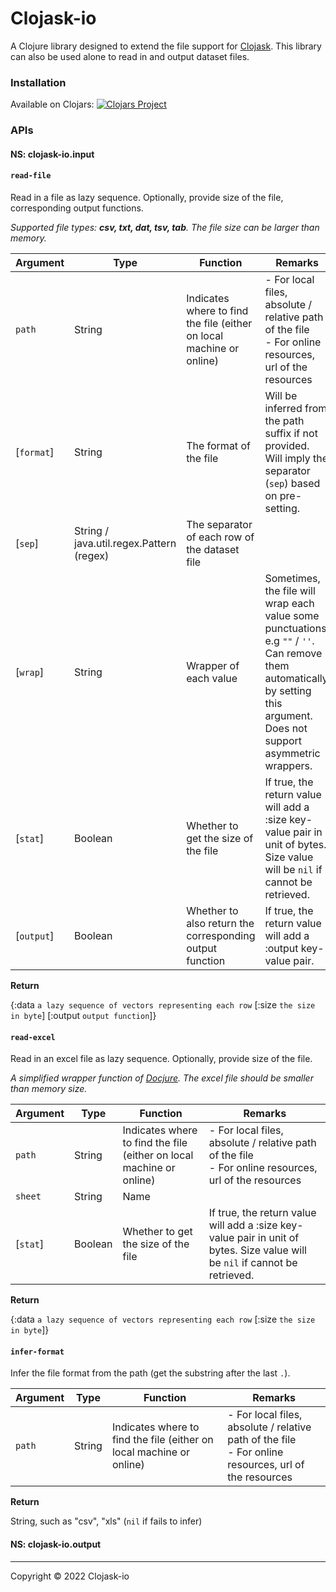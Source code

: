 # Clojask-io

A Clojure library designed to extend the file support for [Clojask](https://github.com/clojure-finance/clojask). This library can also be used alone to read in and output dataset files.

### Installation

Available on Clojars: [![Clojars Project](https://img.shields.io/clojars/v/com.github.clojure-finance/clojask-io.svg)](https://clojars.org/com.github.clojure-finance/clojask-io)

### APIs

#### NS: clojask-io.input

#### `read-file`

Read in a file as lazy sequence. Optionally, provide size of the file, corresponding output functions.

*Supported file types: **csv, txt, dat, tsv, tab**. The file size can be larger than memory.* 

| Argument   | Type                                     | Function                                                     | Remarks                                                      |
| ---------- | ---------------------------------------- | ------------------------------------------------------------ | ------------------------------------------------------------ |
| `path`     | String                                   | Indicates where to find the file (either on local machine or online) | - For local files, absolute / relative path of the file<br />- For online resources, url of the resources |
| [`format`] | String                                   | The format of the file                                       | Will be inferred from the path suffix if not provided. Will imply the separator (`sep`) based on pre-setting. |
| [`sep`]    | String / java.util.regex.Pattern (regex) | The separator of each row of the dataset file                |                                                              |
| [`wrap`]   | String                                   | Wrapper of each value                                        | Sometimes, the file will wrap each value some punctuations, e.g `""` / `''`. Can remove them automatically by setting this argument. Does not support asymmetric wrappers. |
| [`stat`]   | Boolean                                  | Whether to get the size of the file                          | If true, the return value will add a :size key-value pair in unit of bytes. Size value will be `nil` if cannot be retrieved. |
| [`output`] | Boolean                                  | Whether to also return the corresponding output function     | If true, the return value will add a :output key-value pair. |

**Return**

{:data `a lazy sequence of vectors representing each row` [:size `the size in byte`] [:output `output function`]}



#### `read-excel`

Read in an excel file as lazy sequence. Optionally, provide size of the file.

*A simplified wrapper function of [Docjure](https://github.com/mjul/docjure). The excel file should be smaller than memory size.* 

| Argument | Type    | Function                                                     | Remarks                                                      |
| -------- | ------- | ------------------------------------------------------------ | ------------------------------------------------------------ |
| `path`   | String  | Indicates where to find the file (either on local machine or online) | - For local files, absolute / relative path of the file<br />- For online resources, url of the resources |
| `sheet`  | String  | Name                                                         |                                                              |
| [`stat`] | Boolean | Whether to get the size of the file                          | If true, the return value will add a :size key-value pair in unit of bytes. Size value will be `nil` if cannot be retrieved. |

**Return**

{:data `a lazy sequence of vectors representing each row` [:size `the size in byte`]}



#### `infer-format`

Infer the file format from the path (get the substring after the last `.`).

| Argument | Type   | Function                                                     | Remarks                                                      |
| -------- | ------ | ------------------------------------------------------------ | ------------------------------------------------------------ |
| `path`   | String | Indicates where to find the file (either on local machine or online) | - For local files, absolute / relative path of the file<br />- For online resources, url of the resources |

**Return**

String, such as "csv", "xls" (`nil` if fails to infer)



#### NS: clojask-io.output



-----------------------

Copyright © 2022 Clojask-io
